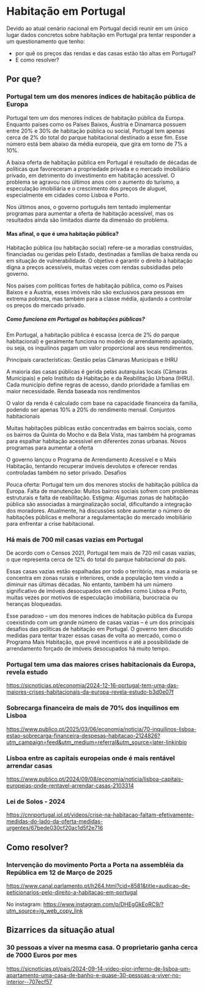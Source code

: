 # Habitação em Portugal

Devido ao atual cenário nacional em Portugal decidi reunir em um único lugar dados concretos sobre habitação em Portugal pra tentar responder a um questionamento que tenho:

- por quê os preços das rendas e das casas estão tão altas em Portugal?
- E como resolver?

## Por que?

### Portugal tem um dos menores índices de habitação pública de Europa

Portugal tem um dos menores índices de habitação pública da Europa. Enquanto países como os Países Baixos, Áustria e Dinamarca possuem entre 20% e 30% de habitação pública ou social, Portugal tem apenas cerca de 2% do total do parque habitacional destinado a esse fim. Esse número está bem abaixo da média europeia, que gira em torno de 7% a 10%.

A baixa oferta de habitação pública em Portugal é resultado de décadas de políticas que favoreceram a propriedade privada e o mercado imobiliário privado, em detrimento do investimento em habitação acessível. O problema se agravou nos últimos anos com o aumento do turismo, a especulação imobiliária e o crescimento dos preços de aluguel, especialmente em cidades como Lisboa e Porto.

Nos últimos anos, o governo português tem tentado implementar programas para aumentar a oferta de habitação acessível, mas os resultados ainda são limitados diante da dimensão do problema.

#### Mas afinal, o que é uma habitação pública?

Habitação pública (ou habitação social) refere-se a moradias construídas, financiadas ou geridas pelo Estado, destinadas a famílias de baixa renda ou em situação de vulnerabilidade. O objetivo é garantir o direito à habitação digna a preços acessíveis, muitas vezes com rendas subsidiadas pelo governo.

Nos países com políticas fortes de habitação pública, como os Países Baixos e a Áustria, esses imóveis não são exclusivos para pessoas em extrema pobreza, mas também para a classe média, ajudando a controlar os preços do mercado privado.

##### Como funciona em Portugal as habitações públicas?

Em Portugal, a habitação pública é escassa (cerca de 2% do parque habitacional) e geralmente funciona no modelo de arrendamento apoiado, ou seja, os inquilinos pagam um valor proporcional aos seus rendimentos.

Principais características:
Gestão pelas Câmaras Municipais e IHRU

A maioria das casas públicas é gerida pelas autarquias locais (Câmaras Municipais) e pelo Instituto da Habitação e da Reabilitação Urbana (IHRU).
Cada município define regras de acesso, dando prioridade a famílias em maior necessidade.
Renda baseada nos rendimentos

O valor da renda é calculado com base na capacidade financeira da família, podendo ser apenas 10% a 20% do rendimento mensal.
Conjuntos habitacionais

Muitas habitações públicas estão concentradas em bairros sociais, como os bairros da Quinta do Mocho e da Bela Vista, mas também há programas para espalhar habitação acessível em diferentes zonas urbanas.
Novos programas para aumentar a oferta

O governo lançou o Programa de Arrendamento Acessível e o Mais Habitação, tentando recuperar imóveis devolutos e oferecer rendas controladas também no setor privado.
Desafios

Pouca oferta: Portugal tem um dos menores stocks de habitação pública da Europa.
Falta de manutenção: Muitos bairros sociais sofrem com problemas estruturais e falta de reabilitação.
Estigma: Algumas zonas de habitação pública são associadas à marginalização social, dificultando a integração dos moradores.
Atualmente, há discussões sobre aumentar o número de habitações públicas e melhorar a regulamentação do mercado imobiliário para enfrentar a crise habitacional.

### Há mais de 700 mil casas vazias em Portugal

De acordo com o Censos 2021, Portugal tem mais de 720 mil casas vazias, o que representa cerca de 12% do total do parque habitacional do país.

Essas casas vazias estão espalhadas por todo o território, mas a maioria se concentra em zonas rurais e interiores, onde a população tem vindo a diminuir nas últimas décadas. No entanto, também há um número significativo de imóveis desocupados em cidades como Lisboa e Porto, muitas vezes por motivos de especulação imobiliária, burocracia ou heranças bloqueadas.

Esse paradoxo – um dos menores índices de habitação pública da Europa coexistindo com um grande número de casas vazias – é um dos principais desafios das políticas de habitação em Portugal. O governo tem discutido medidas para tentar trazer essas casas de volta ao mercado, como o Programa Mais Habitação, que prevê incentivos e até a possibilidade de arrendamento forçado de imóveis desocupados há muito tempo.

### Portugal tem uma das maiores crises habitacionais da Europa, revela estudo

<https://sicnoticias.pt/economia/2024-12-16-portugal-tem-uma-das-maiores-crises-habitacionais-da-europa-revela-estudo-b3d0e07f>

### Sobrecarga financeira de mais de 70% dos inquilinos em Lisboa

<https://www.publico.pt/2025/03/06/economia/noticia/70-inquilinos-lisboa-estao-sobrecarga-financeira-despesas-habitacao-2124826?utm_campaign=feed&utm_medium=referral&utm_source=later-linkinbio>

### Lisboa entre as capitais europeias onde é mais rentável arrendar casas

<https://www.publico.pt/2024/09/08/economia/noticia/lisboa-capitais-europeias-onde-rentavel-arrendar-casas-2103314>

### Lei de Solos - 2024

<https://cnnportugal.iol.pt/videos/crise-na-habitacao-faltam-efetivamente-medidas-do-lado-da-oferta-medidas-urgentes/67bede030cf20ac1d5f2e716>

## Como resolver?

### Intervenção do movimento Porta a Porta na assembléia da República em 12 de Março de 2025

<https://www.canal.parlamento.pt/h264.html?cid=8581&title=audicao-de-peticionarios-pelo-direito-a-habitacao-em-portugal>

No instagram: <https://www.instagram.com/p/DHEgGkEoRC9/?utm_source=ig_web_copy_link>

## Bizarrices da situação atual

### 30 pessoas a viver na mesma casa. O proprietario ganha cerca de 7000 Euros por mes

<https://sicnoticias.pt/pais/2024-09-14-video-pior-inferno-de-lisboa-um-apartamento-uma-casa-de-banho-e-quase-30-pessoas-a-viver-no-interior--707ecf57>
